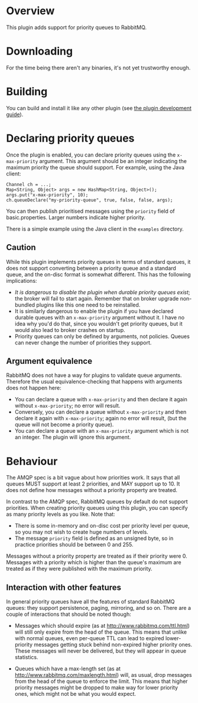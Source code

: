 # Overview

This plugin adds support for priority queues to RabbitMQ.

# Downloading

For the time being there aren't any binaries, it's not yet trustworthy enough.

# Building

You can build and install it like any other plugin (see
[the plugin development guide](http://www.rabbitmq.com/plugin-development.html)).

# Declaring priority queues

Once the plugin is enabled, you can declare priority queues using the
`x-max-priority` argument. This argument should be an integer
indicating the maximum priority the queue should support. For example,
using the Java client:

    Channel ch = ...;
    Map<String, Object> args = new HashMap<String, Object>();
    args.put("x-max-priority", 10);
    ch.queueDeclare("my-priority-queue", true, false, false, args);

You can then publish prioritised messages using the `priority` field
of basic.properties. Larger numbers indicate higher priority.

There is a simple example using the Java client in the `examples` directory.

## Caution

While this plugin implements priority queues in terms of standard
queues, it does not support converting between a priority queue and a
standard queue, and the on-disc format is somewhat different. This has
the following implications:

* _It is dangerous to disable the plugin when durable priority queues exist_;
  the broker will fail to start again. Remember that on broker upgrade
  non-bundled plugins like this one need to be reinstalled.
* It is similarly dangerous to enable the plugin if you have declared
  durable queues with an `x-max-priority` argument without it. I have no
  idea why you'd do that, since you wouldn't get priority queues, but
  it would also lead to broker crashes on startup.
* Priority queues can only be defined by arguments, not policies. Queues can
  never change the number of priorities they support.

## Argument equivalence

RabbitMQ does not have a way for plugins to validate queue
arguments. Therefore the usual equivalence-checking that happens with
arguments does not happen here:

* You can declare a queue with `x-max-priority` and then declare it
  again without `x-max-priority`; no error will result.
* Conversely, you can declare a queue without `x-max-priority` and then
  declare it again with `x-max-priority`; again no error will result,
  (but the queue will not become a priority queue).
* You can declare a queue with an `x-max-priority` argument which is not
  an integer. The plugin will ignore this argument.

# Behaviour

The AMQP spec is a bit vague about how priorities work. It says that
all queues MUST support at least 2 priorities, and MAY support up to
10. It does not define how messages without a priority property are
treated.

In contrast to the AMQP spec, RabbitMQ queues by default do not
support priorities. When creating priority queues using this plugin,
you can specify as many priority levels as you like. Note that:

* There is some in-memory and on-disc cost per priority level per
  queue, so you may not wish to create huge numbers of levels.
* The message `priority` field is defined as an unsigned byte, so in
  practice priorities should be between 0 and 255.

Messages without a priority property are treated as if their priority were
0. Messages with a priority which is higher than the queue's
maximum are treated as if they were published with the maximum priority.

## Interaction with other features

In general priority queues have all the features of standard RabbitMQ
queues: they support persistence, paging, mirroring, and so on. There
are a couple of interactions that should be noted though:

* Messages which should expire (as at
  http://www.rabbitmq.com/ttl.html) will still only expire from the
  head of the queue. This means that unlike with normal queues, even
  per-queue TTL can lead to expired lower-priority messages getting
  stuck behind non-expired higher priority ones. These messages will
  never be delivered, but they will appear in queue statistics.

* Queues which have a max-length set (as at
  http://www.rabbitmq.com/maxlength.html) will, as usual, drop
  messages from the head of the queue to enforce the limit. This means
  that higher priority messages might be dropped to make way for lower
  priority ones, which might not be what you would expect.
